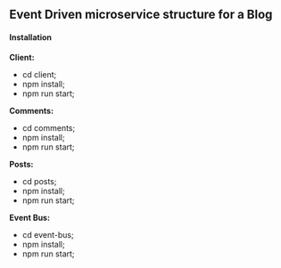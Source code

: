 ## Event Driven microservice structure for a Blog

#### Installation

**Client:**

* cd client;
* npm install;
* npm run start;

**Comments:**

* cd comments;
* npm install;
* npm run start;

**Posts:**

* cd posts;
* npm install;
* npm run start;

**Event Bus:**

* cd event-bus;
* npm install;
* npm run start;